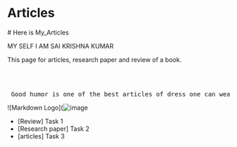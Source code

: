 # Articles
<!--Headings--!>
# Here is My_Articles


<!-- Italics -->
MY SELF I AM SAI KRISHNA KUMAR 
<!-- Links -->
[E-MAIL]:rpss.saikrishnakumar@gmail.com

<!-- Inline Code Block -->
<p>This page for articles, research paper and review of a book.</p><br><br>
<pre> Good humor is one of the best articles of dress one can wear in society.</pre>


<!-- Images -->
![Markdown Logo](![image](https://www.google.com/url?sa=i&url=https%3A%2F%2Fwww.youtube.com%2Fwatch%3Fv%3DSJjR9wnH_Mw&psig=AOvVaw1m6MIl02MAtLD4oYO5c5dn&ust=1622731562120000&source=images&cd=vfe&ved=0CAIQjRxqFwoTCOidn6uY-fACFQAAAAAdAAAAABAJ)

<!-- Task List -->
* [Review] Task 1
* [Research paper] Task 2
* [articles] Task 3
